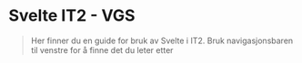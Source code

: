 # Svelte IT2 - VGS

> Her finner du en guide for bruk av Svelte i IT2. Bruk navigasjonsbaren til venstre for å finne det du leter etter